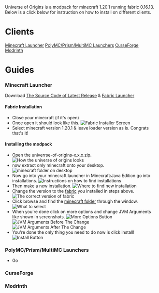Universe of Origins is a modpack for minecraft 1.20.1 running fabric 0.16.13.
Below is a click below for instruction on how to install on different clients.

Clients
=======
[Minecraft Launcher](https://github.com/Nugget-Sk/universe-of-origins/blob/main/README.md#minecraft-launcher)
[PolyMC/Prism/MultiMC Launchers](https://github.com/Nugget-Sk/universe-of-origins/blob/main/README.md#)
[CurseForge]()
[Modrinth]()

Guides
========
### Minecraft Launcher
Download [The Source Code of Latest Release](https://github.com/Nugget-Sk/universe-of-origins/releases/latest) & [Fabric Launcher](https://fabricmc.net/use/installer/)
#### Fabric Installation
- Close your minecraft (if it's open)
- Once open it should look like this.
![Fabric Installer Screen](https://docs.fabricmc.net/assets/players/installing-fabric/installer-screen.png)
- Select minecraft version 1.20.1 & leave loader version as is.
Congrats that's it!
#### Installing the modpack
- Open the univerrse-of-origins-x.x.x.zip.
![How the universe of origins looks](https://cdn.discordapp.com/attachments/1370357838685274192/1370357866594177045/78vKOW3.png?ex=681f34b7&is=681de337&hm=b67a1832887125e063ceb3c0467ce66813768f370e15205f667af136a2a2fdb9&)
- now extract only minecraft onto your desktop.
![minecraft folder on desktop](https://cdn.discordapp.com/attachments/1370357838685274192/1370358267749859439/CGDG3LM.png?ex=681f3517&is=681de397&hm=4ce02f1eb035c8d606f5c079c957bd6794d92e0d037e1db3e54e1dd87d988bf9&)
- Now go into your minecraft launcher in Minecraft:Java Edition go into installations.
![Instructions on how to find installations](https://cdn.discordapp.com/attachments/1370357838685274192/1370359861044449421/msrY8ZC.png?ex=681f3692&is=681de512&hm=6701eac252fa723d4dc51a650f7267aed3a5be5f21032ef8ff15ffdca2959e93&)
- Then make a new installation.
![Where to find new installation](https://cdn.discordapp.com/attachments/1370357838685274192/1370360176476946444/hZULXJX.png?ex=681f36de&is=681de55e&hm=f7d09033f02eec1bde59095238d3efb2e3bb83afe2f7fbd454a4258f28fdc346&)
- Change the version to the [fabric](https://github.com/Nugget-Sk/universe-of-origins/blob/main/README.md#fabric-installation) you installed in steps above.
![The correct version of fabric](https://cdn.discordapp.com/attachments/1370357838685274192/1370361025861521531/D5CSkBv.png?ex=681f37a8&is=681de628&hm=0b80c38d67987adcfe48791449dbfc2e9b279589b4128fac61b87e04c12fe33a&)
- Click browse and find the [minecraft folder]() through the window.
![What to select](https://cdn.discordapp.com/attachments/1370357838685274192/1370361668340809819/ciTAT3z.png?ex=681f3841&is=681de6c1&hm=fb0d660662a9ecc8a0c2feb27998a56f218ff94029290b4ac9d895d7dcb4dc72&)
- When you're done click on more options and change JVM Arguments like shown in screenshots.
![More Options Button](https://cdn.discordapp.com/attachments/1370357838685274192/1370361713265999892/JHpbAlK.png?ex=681f384c&is=681de6cc&hm=d4b53dc266c3eec08cc0e0a80e60ac3ddfaa16af859266ece7123b0837ab5250&)
![JVM Arguments Before The Change](https://cdn.discordapp.com/attachments/1370357838685274192/1370361755259244625/Be8om9m.png?ex=681f3856&is=681de6d6&hm=38502c9f71127b1ab8bd6f143819324a2d18008437fc379398e427d76120677a&)
![JVM Arguments After The Change](https://cdn.discordapp.com/attachments/1370357838685274192/1370361855888855070/iEJFagG.png?ex=681f386e&is=681de6ee&hm=75cf696922ae5f2a0bd413dfe4c3387f0a4d3cea9ac33442c7233a31ec7f2002&)
- You're done the only thing you need to do now is click install!
![Install Button](https://cdn.discordapp.com/attachments/1370357838685274192/1370361901065961515/g4sGmAt.png?ex=681f3879&is=681de6f9&hm=f1715c2f17baa3d81fb8cb9f0155ef471b151c340abe712ce0a2c8c2daf7ddb7&)



### PolyMC/Prism/MultiMC Launchers
- Go



### CurseForge




### Modrinth
